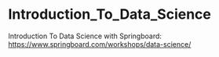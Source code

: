 # Introduction_To_Data_Science
Introduction To Data Science with Springboard: https://www.springboard.com/workshops/data-science/
